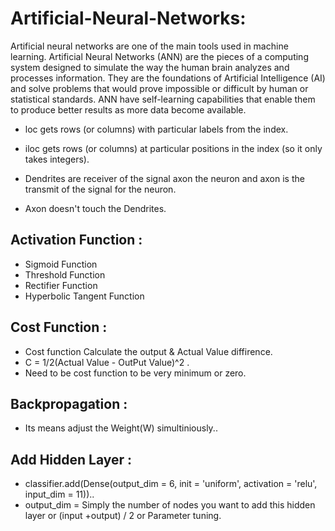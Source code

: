 # Artificial-Neural-Networks:
Artificial neural networks are one of the main tools used in machine learning. Artificial Neural Networks (ANN) are the pieces of a computing system designed to simulate the way the human brain analyzes and processes information. They are the foundations of Artificial Intelligence (AI) and solve problems that would prove impossible or difficult by human or statistical standards. ANN have self-learning capabilities that enable them to produce better results as more data become available.

- loc gets rows (or columns) with particular labels from the index.
- iloc gets rows (or columns) at particular positions in the index (so it only takes integers).

- Dendrites are receiver of the signal axon the neuron and axon is the transmit of the signal for the neuron.
- Axon doesn't touch the Dendrites.

## Activation Function :
- Sigmoid Function 
- Threshold Function 
- Rectifier Function
- Hyperbolic Tangent Function

## Cost Function :
- Cost function Calculate the output & Actual Value diffirence. 
- C = 1/2(Actual Value - OutPut Value)^2 .
- Need to be cost function to be very minimum or zero.

## Backpropagation  :
- Its means adjust the Weight(W) simultiniously..

## Add Hidden Layer  :
- classifier.add(Dense(output_dim = 6, init = 'uniform', activation = 'relu', input_dim = 11))..
- output_dim = Simply the number of nodes you want to add this hidden layer or (input +output) / 2 or Parameter tuning.

